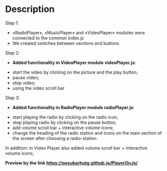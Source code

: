 # Description

Step 1:
* «RadioPlayer», «MusicPlayer» and «VideoPlayer» modules were connected to the common index.js
* We created switches between sections and buttons

Step 2:
* **Added functionality in VideoPlayer module videoPlayer.js**: 
- start the video by clicking on the picture and the play button;
- pause video;
- stop video;
- using the video scroll bar

Step 3:
* **Added functionality in RadioPlayer module radioPlayer.js**: 
- start playing the radio by clicking on the radio icon;
- stop playing radio by clicking on the pause button;
- add volume scroll bar + interactive volume icons;
- change the heading of the radio station and icons on the main section of the screen after choosing a radio-station

In addition: in Video Player also added volume scroll bar + interactive volume icons;


**Preview by the link https://pesukarhutg.github.io/PlayerOnJs/**
